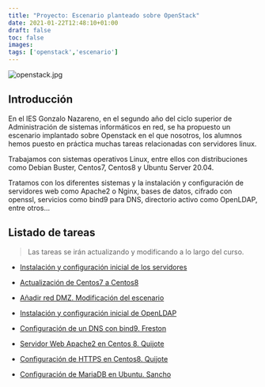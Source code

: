 ```yaml
---
title: "Proyecto: Escenario planteado sobre OpenStack"
date: 2021-01-22T12:48:10+01:00
draft: false
toc: false
images:
tags: ['openstack','escenario']
---
```


![openstack.jpg](/images/escenario/openstack.jpg)

## Introducción

En el IES Gonzalo Nazareno, en el segundo año del ciclo superior de Administración de sistemas informáticos en red, se ha propuesto un escenario implantado sobre Openstack en el que nosotros, los alumnos hemos puesto en práctica muchas tareas relacionadas con servidores linux. 

Trabajamos con sistemas operativos Linux, entre ellos con distribuciones como Debian Buster, Centos7, Centos8 y Ubuntu Server 20.04. 

Tratamos con los diferentes sistemas y la instalación y configuración de servidores web como Apache2 o Nginx, bases de datos, cifrado con openssl, servicios como bind9 para DNS, directorio activo como OpenLDAP, entre otros...

## Listado de tareas

> Las tareas se irán actualizando y modificando a lo largo del curso.

*  [Instalación y configuración inicial de los servidores](https://unbitdeinformacioncadadia.netlify.app/posts/2020/11/instalaci%C3%B3n-y-configuraci%C3%B3n-inicial-de-los-servidores/)
 
*  [Actualización de Centos7 a Centos8](https://unbitdeinformacioncadadia.netlify.app/posts/2020/11/actualizacion-de-centos7-a-centos8/)

* [Añadir red DMZ. Modificación del escenario](https://unbitdeinformacioncadadia.netlify.app/posts/2020/12/red-dmz.-modificacion-del-escenario./)

*  [Instalación y configuración inicial de OpenLDAP](https://unbitdeinformacioncadadia.netlify.app/posts/2020/12/instalaci%C3%B3n-y-configuraci%C3%B3n-inicial-de-openldap/)

* [Configuración de un DNS con bind9. Freston](https://unbitdeinformacioncadadia.netlify.app/posts/2021/01/configurar-un-dns-con-bind9/)

* [Servidor Web Apache2 en Centos 8. Quijote](https://unbitdeinformacioncadadia.netlify.app/posts/2021/01/servidor-web-apache2-httpd-en-centos8/)

* [Configuración de HTTPS en Centos8. Quijote](https://unbitdeinformacioncadadia.netlify.app/posts/2021/01/configurar-https-en-centos-8-quijote/) 

* [Configuración de MariaDB en Ubuntu. Sancho](https://unbitdeinformacioncadadia.netlify.app/posts/2021/01/servidor-de-base-de-datos.-mariadb-en-ubuntu/)

